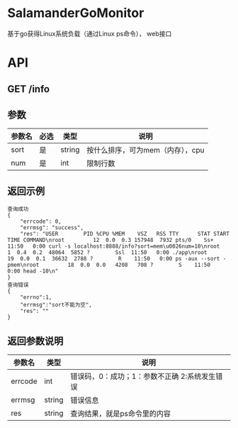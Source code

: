 # SalamanderGoMonitor
基于go获得Linux系统负载（通过Linux ps命令）， web接口

# API

## GET /info
## 参数
|参数名|必选|类型|说明|
|--- |--- |--- |--- |
|sort|是|string|按什么排序，可为mem（内存），cpu|
|num|是|int|限制行数|

## 返回示例
```
查询成功
{
    "errcode": 0,
    "errmsg": "success",
    "res": "USER        PID %CPU %MEM    VSZ   RSS TTY      STAT START   TIME COMMAND\nroot         12  0.0  0.3 157948  7932 pts/0    Ss+  11:50   0:00 curl -s localhost:8888/info?sort=mem\u0026num=10\nroot          1  0.4  0.2  48064  5852 ?        Ssl  11:50   0:00 ./app\nroot         19  0.0  0.1  36632  2788 ?        R    11:50   0:00 ps -aux --sort -pmem\nroot         18  0.0  0.0   4208   708 ?        S    11:50   0:00 head -10\n"
}
查询错误
{
    "errno":1,
    "errmsg":"sort不能为空",
    "res": ""
}
```
## 返回参数说明
|参数名|类型|说明|
|--- |--- |--- |
|errcode|int|错误码，0：成功；1：参数不正确 2:系统发生错误|
|errmsg|string|错误信息|
|res|string|查询结果，就是ps命令里的内容|

